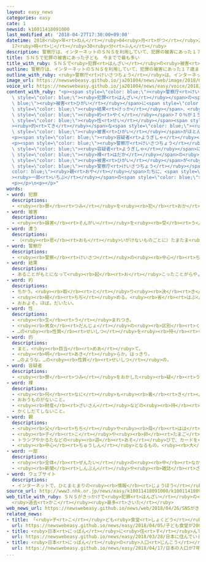 ```yaml
---
layout: easy_news
categories: easy
cate: 1
newsid: k10011418091000
last_modified_at: '2018-04-27T17:30:00+09:00'
datetime: 2018<ruby>年<rt>ねん</rt></ruby>04<ruby>月<rt>がつ</rt></ruby>27<ruby>日<rt>にち</rt></ruby>
  17<ruby>時<rt>じ</rt></ruby>30<ruby>分<rt>ふん</rt></ruby>
description: 警察庁は、インターネットのＳＮＳを利用していて、犯罪の被害にあった１７歳までの子どもについて調べました。
title: ＳＮＳで犯罪の被害にあった子ども　今までで最も多い
title_with_ruby: ＳＮＳで<ruby>犯罪<rt>はんざい</rt></ruby>の<ruby>被害<rt>ひがい</rt></ruby>にあった<ruby>子<rt>こ</rt></ruby>ども　<ruby>今<rt>いま</rt></ruby>までで<ruby>最<rt>もっと</rt></ruby>も<ruby>多<rt>おお</rt></ruby>い
outline: 警察庁は、インターネットのＳＮＳを利用していて、犯罪の被害にあった１７歳までの子どもについて調べました。
outline_with_ruby: <ruby>警察庁<rt>けいさつちょう</rt></ruby>は、インターネットのＳＮＳを<ruby>利用<rt>りよう</rt></ruby>していて、<ruby>犯罪<rt>はんざい</rt></ruby>の<ruby>被害<rt>ひがい</rt></ruby>にあった１７<ruby>歳<rt>さい</rt></ruby>までの<ruby>子<rt>こ</rt></ruby>どもについて<ruby>調<rt>しら</rt></ruby>べました。
image_url: https://newswebeasy.github.io/ja201804/news/web/image/2018/04/26/K10011418091_1804261143_1804261144_01_02.jpg
voice_url: https://newswebeasy.github.io/ja201804/news/easy/voice/2018/04/27/k10011418091000.mp4
content_with_ruby: "<p><span style=\"color: blue;\"><ruby>警察庁<rt>けいさつちょう</rt></ruby></span>は、インターネットのＳＮＳを<ruby>利用<rt>りよう</rt></ruby>していて、<span\
  \ style=\"color: blue;\"><ruby>犯罪<rt>はんざい</rt></ruby></span>の<span style=\"color:\
  \ blue;\"><ruby>被害<rt>ひがい</rt></ruby></span>に<span style=\"color: blue;\">あっ</span>た１７<ruby>歳<rt>さい</rt></ruby>までの<ruby>子<rt>こ</rt></ruby>どもについて<ruby>調<rt>しら</rt></ruby>べました。その<span\
  \ style=\"color: blue;\"><ruby>結果<rt>けっか</rt></ruby></span>、<ruby>去年<rt>きょねん</rt></ruby>は１８１３<ruby>人<rt>にん</rt></ruby>いて、<ruby>調<rt>しら</rt></ruby>べ<ruby>始<rt>はじ</rt></ruby>めた２００８<ruby>年<rt>ねん</rt></ruby>から<ruby>今<rt>いま</rt></ruby>までで<ruby>最<rt>もっと</rt></ruby>も<ruby>多<rt>おお</rt></ruby>くなりました。この<ruby>中<rt>なか</rt></ruby>の<span\
  \ style=\"color: blue;\"><ruby>約<rt>やく</rt></ruby></span>７０％が１５<ruby>歳<rt>さい</rt></ruby>から１７<ruby>歳<rt>さい</rt></ruby>の<ruby>子<rt>こ</rt></ruby>どもで、<span\
  \ style=\"color: blue;\"><ruby>性<rt>せい</rt></ruby></span><span style=\"color: blue;\"\
  ><ruby>的<rt>てき</rt></ruby></span>な<span style=\"color: blue;\"><ruby>犯罪<rt>はんざい</rt></ruby></span>の<span\
  \ style=\"color: blue;\"><ruby>被害<rt>ひがい</rt></ruby></span>がほとんどです。</p>\n<p>ＳＮＳの<ruby>中<rt>なか</rt></ruby>では、「ツイッター」が６９５<ruby>人<rt>にん</rt></ruby>で<ruby>最<rt>もっと</rt></ruby>も<ruby>多<rt>おお</rt></ruby>くて、おととしの１．５<ruby>倍<rt>ばい</rt></ruby>に<ruby>増<rt>ふ</rt></ruby>えました。<ruby>次<rt>つぎ</rt></ruby>は「ひま<ruby>部<rt>ぶ</rt></ruby>」で１８１<ruby>人<rt>にん</rt></ruby>、その<ruby>次<rt>つぎ</rt></ruby>は「ＬＩＮＥ」で１０５<ruby>人<rt>にん</rt></ruby>でした。</p>\n\
  <p><span style=\"color: blue;\"><ruby>容疑者<rt>ようぎしゃ</rt></ruby></span>と<ruby>会<rt>あ</rt></ruby>った<ruby>理由<rt>りゆう</rt></ruby>は、「お<ruby>金<rt>かね</rt></ruby>や<ruby>物<rt>もの</rt></ruby>が<ruby>欲<rt>ほ</rt></ruby>しかった」が４３５<ruby>人<rt>にん</rt></ruby>で<ruby>最<rt>もっと</rt></ruby>も<ruby>多<rt>おお</rt></ruby>くて、<ruby>次<rt>つぎ</rt></ruby>は「<ruby>優<rt>やさ</rt></ruby>しかった、<ruby>話<rt>はなし</rt></ruby>を<ruby>聞<rt>き</rt></ruby>いてくれた」が３３６<ruby>人<rt>にん</rt></ruby>でした。</p>\n\
  <p><span style=\"color: blue;\"><ruby>警察庁<rt>けいさつちょう</rt></ruby></span>によると、<span\
  \ style=\"color: blue;\"><ruby>容疑者<rt>ようぎしゃ</rt></ruby></span>に<ruby>強<rt>つよ</rt></ruby>く<ruby>言<rt>い</rt></ruby>われて<ruby>自分<rt>じぶん</rt></ruby>の<span\
  \ style=\"color: blue;\"><ruby>裸<rt>はだか</rt></ruby></span>の<ruby>写真<rt>しゃしん</rt></ruby>などを<ruby>送<rt>おく</rt></ruby>ってしまう<span\
  \ style=\"color: blue;\"><ruby>被害<rt>ひがい</rt></ruby></span>が<ruby>増<rt>ふ</rt></ruby>えています。<span\
  \ style=\"color: blue;\"><ruby>警察庁<rt>けいさつちょう</rt></ruby></span>は<span style=\"\
  color: blue;\"><ruby>親<rt>おや</rt></ruby></span>たちに、<span style=\"color: blue;\"\
  ><ruby>一部<rt>いちぶ</rt></ruby></span>の<span style=\"color: blue;\">ウェブサイト</span>を<ruby>子<rt>こ</rt></ruby>どもが<ruby>見<rt>み</rt></ruby>ることができないようにしてほしいと<ruby>言<rt>い</rt></ruby>っています。</p>\n\
  <p></p>\n<p></p>"
words:
- word: 犯罪
  descriptions:
  - <ruby><rb>罪</rb><rt>つみ</rt></ruby>を<ruby><rb>犯</rb><rt>おか</rt></ruby>すこと。<ruby><rb>法律</rb><rt>ほうりつ</rt></ruby>を<ruby><rb>破</rb><rt>やぶ</rt></ruby>ること。また、<ruby><rb>犯</rb><rt>おか</rt></ruby>した<ruby><rb>罪</rb><rt>つみ</rt></ruby>。
- word: 被害
  descriptions:
  - <ruby><rb>損害</rb><rt>そんがい</rt></ruby>を<ruby><rb>受</rb><rt>う</rt></ruby>けること。また、<ruby><rb>受</rb><rt>う</rt></ruby>けた<ruby><rb>害</rb><rt>がい</rt></ruby>。
- word: 遭う
  descriptions:
  - （<ruby><rb>思</rb><rt>おも</rt></ruby>いがけないものごとに）たまたま<ruby><rb>出</rb><rt>で</rt></ruby>あう。
- word: 警察庁
  descriptions:
  - <ruby><rb>警察</rb><rt>けいさつ</rt></ruby>の<ruby><rb>中心</rb><rt>ちゅうしん</rt></ruby>となって、<ruby><rb>各地</rb><rt>かくち</rt></ruby>の<ruby><rb>警察</rb><rt>けいさつ</rt></ruby>を<ruby><rb>指揮</rb><rt>しき</rt></ruby>する<ruby><rb>役所</rb><rt>やくしょ</rt></ruby>。
- word: 結果
  descriptions:
  - あることがもとになって<ruby><rb>起</rb><rt>お</rt></ruby>こったことがらやようす。
- word: 約
  descriptions:
  - ちかう。<ruby><rb>取</rb><rt>と</rt></ruby>り<ruby><rb>決</rb><rt>き</rt></ruby>める。
  - <ruby><rb>縮</rb><rt>ちぢ</rt></ruby>める。<ruby><rb>省</rb><rt>はぶ</rt></ruby>く。<ruby><rb>簡単</rb><rt>かんたん</rt></ruby>にする。
  - おおよそ。ほぼ。だいたい。
- word: 性
  descriptions:
  - <ruby><rb>生</rb><rt>う</rt></ruby>まれつき。
  - <ruby><rb>男女</rb><rt>だんじょ</rt></ruby>の<ruby><rb>区別</rb><rt>くべつ</rt></ruby>。
  - …の<ruby><rb>性質</rb><rt>せいしつ</rt></ruby>を<ruby><rb>持</rb><rt>も</rt></ruby>つ、という<ruby><rb>意味</rb><rt>いみ</rt></ruby>を<ruby><rb>表</rb><rt>あらわ</rt></ruby>す。
- word: 的
  descriptions:
  - まと。<ruby><rb>目当</rb><rt>めあ</rt></ruby>て。
  - <ruby><rb>明</rb><rt>あき</rt></ruby>らか。はっきり。
  - …のような。…の<ruby><rb>性質</rb><rt>せいしつ</rt></ruby>の。
- word: 容疑者
  descriptions:
  - <ruby><rb>罪</rb><rt>つみ</rt></ruby>をおかした<ruby><rb>疑</rb><rt>うたが</rt></ruby>いのある<ruby><rb>人</rb><rt>ひと</rt></ruby>。
- word: 裸
  descriptions:
  - <ruby><rb>何</rb><rt>なに</rt></ruby>も<ruby><rb>着</rb><rt>き</rt></ruby>ていない<ruby><rb>体</rb><rt>からだ</rt></ruby>。
  - おおうものがないこと。
  - <ruby><rb>財産</rb><rt>ざいさん</rt></ruby>などの<ruby><rb>持</rb><rt>も</rt></ruby>ち<ruby><rb>物</rb><rt>もの</rt></ruby>がないこと。
  - かくしだてしないこと。
- word: 親
  descriptions:
  - <ruby><rb>父</rb><rt>ちち</rt></ruby>や<ruby><rb>母</rb><rt>はは</rt></ruby>。<ruby><rb>両親</rb><rt>りょうしん</rt></ruby>。
  - <ruby><rb>子</rb><rt>こ</rt></ruby>や<ruby><rb>卵</rb><rt>たまご</rt></ruby>をうんだもの。
  - トランプやかるたなどの<ruby><rb>遊</rb><rt>あそ</rt></ruby>びで、カードを<ruby><rb>配</rb><rt>くば</rt></ruby>る<ruby><rb>人</rb><rt>ひと</rt></ruby>。
  - <ruby><rb>中心</rb><rt>ちゅうしん</rt></ruby>となるもの。<ruby><rb>大</rb><rt>おお</rt></ruby>きいもの。
- word: 一部
  descriptions:
  - <ruby><rb>全体</rb><rt>ぜんたい</rt></ruby>の<ruby><rb>中</rb><rt>なか</rt></ruby>の、ある<ruby><rb>部分</rb><rt>ぶぶん</rt></ruby>。
  - <ruby><rb>新聞</rb><rt>しんぶん</rt></ruby>や<ruby><rb>雑誌</rb><rt>ざっし</rt></ruby>などを<ruby><rb>数</rb><rt>かぞ</rt></ruby>えるときの、<ruby><rb>一</rb><rt>ひと</rt></ruby>つ。
- word: ウェブサイト
  descriptions:
  - インターネットで、ひとまとまりの<ruby><rb>情報</rb><rt>じょうほう</rt></ruby>が<ruby><rb>置</rb><rt>お</rt></ruby>かれている<ruby><rb>場所</rb><rt>ばしょ</rt></ruby>。サイト。
source_url: http://www3.nhk.or.jp/news/easy/k10011418091000/k10011418091000.html
web_title_with_ruby: ＳＮＳがきっかけで<ruby>犯罪<rt>はんざい</rt></ruby>の<ruby>被害<rt>ひがい</rt></ruby>にあった<ruby>子<rt>こ</rt></ruby>ども
  <ruby>過去<rt>かこ</rt></ruby><ruby>最多<rt>さいた</rt></ruby>
web_news_url: https://newswebeasy.github.io/news/web/2018/04/26/SNSがきっかけで犯罪の被害にあった子ども-過去最多
related_news:
- title: 「<ruby>子<rt>こ</rt></ruby>ども<ruby>食堂<rt>しょくどう</rt></ruby>」が２０００<ruby>以上<rt>いじょう</rt></ruby>になる　おととしの７<ruby>倍<rt>ばい</rt></ruby>
  url: https://newswebeasy.github.io/news/easy/2018/04/05/子ども食堂が2000以上になる-おととしの7倍
- title: <ruby>日本<rt>にっぽん</rt></ruby>に<ruby>住<rt>す</rt></ruby>んでいる<ruby>外国人<rt>がいこくじん</rt></ruby>は２５６<ruby>万<rt>まん</rt></ruby><ruby>人<rt>にん</rt></ruby>　<ruby>今<rt>いま</rt></ruby>までで<ruby>最<rt>もっと</rt></ruby>も<ruby>多<rt>おお</rt></ruby>い
  url: https://newswebeasy.github.io/news/easy/2018/03/28/日本に住んでいる外国人は256万人-今までで最も多い
- title: <ruby>日本<rt>にっぽん</rt></ruby>の<ruby>人口<rt>じんこう</rt></ruby>が７<ruby>年<rt>ねん</rt></ruby><ruby>続<rt>つづ</rt></ruby>けて<ruby>少<rt>すく</rt></ruby>なくなる　お<ruby>年寄<rt>としよ</rt></ruby>りが<ruby>増<rt>ふ</rt></ruby>えている
  url: https://newswebeasy.github.io/news/easy/2018/04/17/日本の人口が7年続けて少なくなる-お年寄りが増えている
...
```

